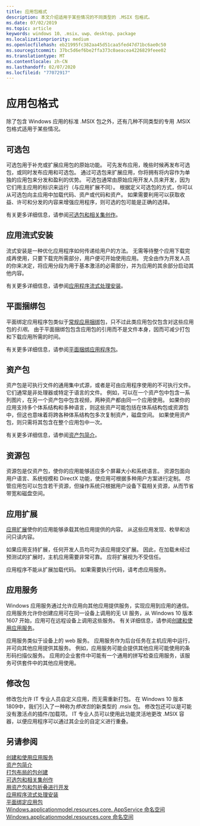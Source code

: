 ```yaml
---
title: 应用包格式
description: 本文介绍适用于某些情况的不同类型的 .MSIX 包格式。
ms.date: 07/02/2019
ms.topic: article
keywords: windows 10、.msix、uwp、desktop、package
ms.localizationpriority: medium
ms.openlocfilehash: eb21995fc382aa45d51caa5fed47d71bc6ae0c50
ms.sourcegitcommit: 37bc5d6ef6be2ffa373c0aeacea4226829feee02
ms.translationtype: MT
ms.contentlocale: zh-CN
ms.lasthandoff: 02/07/2020
ms.locfileid: "77072917"
---
```

# <a name="app-package-formats"></a>应用包格式

除了包含 Windows 应用的标准 .MSIX 包之外，还有几种不同类型的专用 .MSIX 包格式适用于某些情况。

## <a name="optional-packages"></a>可选包

可选包用于补充或扩展应用包的原始功能。 可先发布应用，晚些时候再发布可选包，或同时发布应用和可选包。 通过可选包来扩展应用，你将拥有将内容作为单独的应用包来分发和盈利的优势。 可选包通常由原始应用开发人员来开发，因为它们用主应用的标识来运行（与应用扩展不同）。 根据定义可选包的方式，你可以从可选包向主应用中加载代码、资产或代码和资产。 如果需要利用可以获取收益、许可和分发的内容来增强应用程序，则可选的包可能是正确的选择。 

有关更多详细信息，请参阅[可选包和相关集创作](optional-packages.md)。

## <a name="app-streaming-install"></a>应用流式安装

流式安装是一种优化应用程序如何传递给用户的方法。 无需等待整个应用下载完成再使用，只要下载完所需部分，用户便可开始使用应用。 完全由作为开发人员的你来决定，将应用分段为用于基本激活的必需部分，并为应用的其余部分启动其他内容。 

有关更多详细信息，请参阅[应用程序流式处理安装](streaming-install.md)。

## <a name="flat-bundle-packages"></a>平面捆绑包

平面绑定应用程序包类似于[常规应用捆绑](packaging-uwp-apps.md#types-of-app-packages)包，只不过此类应用包仅包含对这些应用包的*引用*。 由于平面捆绑包包含应用包的引用而不是文件本身，因而可减少打包和下载应用所需的时间。

有关更多详细信息，请参阅[平面捆绑应用程序包](flat-bundles.md)。

## <a name="asset-packages"></a>资产包

资产包是可执行文件的通用集中式源，或者是可由应用程序使用的不可执行文件。 它们通常是非处理器或特定于语言的文件。 例如，可以在一个资产包中包含一系列图片，在另一个资产包中包含视频，两种资产都由同一个应用使用。 如果你的应用支持多个体系结构和多种语言，则这些资产可能包括在体系结构包或资源包中，但这也意味着将跨各种体系结构包多次复制资产，磁盘空间。 如果使用资产包，则只需将其包含在整个应用包中一次。 

有关更多详细信息，请参阅[资产包简介](asset-packages.md)。

## <a name="resource-packages"></a>资源包

资源包是仅资产包，使你的应用能够适应多个屏幕大小和系统语言。 资源包面向用户语言、系统规模和 DirectX 功能，使应用可根据多种用户方案进行定制。 尽管应用包可以包含若干资源，但操作系统只根据用户设备下载相关资源，从而节省带宽和磁盘空间。

## <a name="app-extensions"></a>应用扩展

[应用扩展](https://docs.microsoft.com/uwp/api/windows.applicationmodel.appextensions)使你的应用能够承载其他应用提供的内容。 从这些应用发现、枚举和访问只读内容。

如果应用支持扩展，任何开发人员均可为该应用提交扩展。 因此，在加载未经过预测试的扩展时，主机应用需要非常可靠。 应将扩展视为不受信任。

应用程序不能从扩展加载代码。 如果需要执行代码，请考虑应用服务。

## <a name="app-services"></a>应用服务

Windows 应用服务通过允许应用向其他应用提供服务，实现应用到应用的通信。 应用服务允许你创建应用可在同一设备上调用的无 UI 服务，从 Windows 10 版本 1607 开始，应用可在远程设备上调用这些服务。 有关详细信息，请参阅[创建和使用应用服务](https://docs.microsoft.com/windows/uwp/launch-resume/how-to-create-and-consume-an-app-service)。

应用服务类似于设备上的 web 服务。 应用服务作为后台任务在主机应用中运行，并可向其他应用提供其服务。 例如，应用服务可能会提供其他应用可能使用的条形码扫描仪服务。 应用的企业套件中可能有一个通用的拼写检查应用服务，该服务可供套件中的其他应用使用。

## <a name="modification-packages"></a>修改包 
修改包允许 IT 专业人员自定义应用，而无需重新打包。 在 Windows 10 版本1809中，我们引入了一种称为*修改包*的新类型的 .msix 包。 修改包还可以是可能没有激活点的插件/加载项。 IT 专业人员可以使用此功能灵活地更改 .MSIX 容器，以便应用程序可以通过其企业的自定义进行重叠。 

## <a name="see-also"></a>另请参阅

[创建和使用应用服务](https://docs.microsoft.com/windows/uwp/launch-resume/how-to-create-and-consume-an-app-service)  
[资产包简介](asset-packages.md)  
[打包布局的包创建](packaging-layout.md)  
[可选包和相关集创作](optional-packages.md)  
[用资产包和包折叠进行开发](package-folding.md)  
[应用程序流式处理安装](streaming-install.md)  
[平面绑定应用包](flat-bundles.md)  
[Windows.applicationmodel.resources.core. AppService 命名空间](https://docs.microsoft.com/uwp/api/Windows.ApplicationModel.AppService)  
[Windows.applicationmodel.resources.core 命名空间](https://docs.microsoft.com/uwp/api/windows.applicationmodel.appextensions)  
